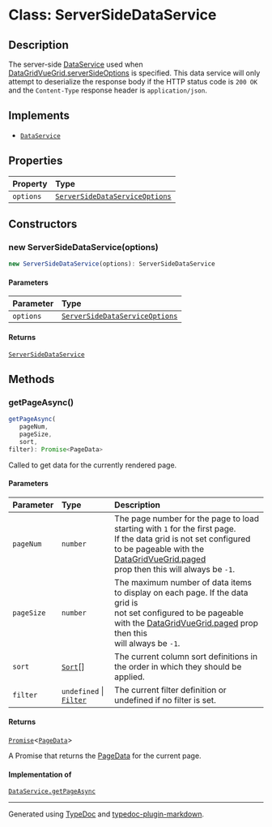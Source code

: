 # Class: ServerSideDataService

## Description

The server-side [DataService](../interfaces/DataService.md) used when [DataGridVueGrid.serverSideOptions](../DataGridVueGrid/README.md) is specified.
This data service will only attempt to deserialize the response body if the HTTP status code is `200 OK` and the
`Content-Type` response header is `application/json`.

## Implements

- [`DataService`](../interfaces/DataService.md)

## Properties

| Property | Type |
| :------ | :------ |
| `options` | [`ServerSideDataServiceOptions`](../interfaces/ServerSideDataServiceOptions.md) |

## Constructors

### new ServerSideDataService(options)

```ts
new ServerSideDataService(options): ServerSideDataService
```

#### Parameters

| Parameter | Type |
| :------ | :------ |
| `options` | [`ServerSideDataServiceOptions`](../interfaces/ServerSideDataServiceOptions.md) |

#### Returns

[`ServerSideDataService`](ServerSideDataService.md)

## Methods

### getPageAsync()

```ts
getPageAsync(
   pageNum, 
   pageSize, 
   sort, 
filter): Promise<PageData>
```

Called to get data for the currently rendered page.

#### Parameters

| Parameter | Type | Description |
| :------ | :------ | :------ |
| `pageNum` | `number` | The page number for the page to load starting with `1` for the first page.<br />If the data grid is not set configured to be pageable with the [DataGridVueGrid.paged](../DataGridVueGrid/README.md)<br />prop then this will always be `-1`. |
| `pageSize` | `number` | The maximum number of data items to display on each page. If the data grid is<br />not set configured to be pageable with the [DataGridVueGrid.paged](../DataGridVueGrid/README.md) prop then this<br />will always be `-1`. |
| `sort` | [`Sort`](../interfaces/Sort.md)[] | The current column sort definitions in the order in which they should be applied. |
| `filter` | `undefined` \| [`Filter`](../interfaces/Filter.md) | The current filter definition or undefined if no filter is set. |

#### Returns

[`Promise`]( https://developer.mozilla.org/docs/Web/JavaScript/Reference/Global_Objects/Promise )\<[`PageData`](../interfaces/PageData.md)\>

A Promise that returns the [PageData](../interfaces/PageData.md) for the current page.

#### Implementation of

[`DataService.getPageAsync`](../interfaces/DataService.md)

***

Generated using [TypeDoc](https://typedoc.org) and [typedoc-plugin-markdown](https://typedoc-plugin-markdown.org).
